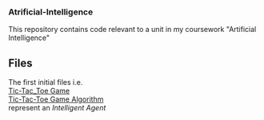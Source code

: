### Atrificial-Intelligence
This repository contains code relevant to a unit in my coursework "Artificial Intelligence"
## Files
The first initial files i.e. <br>
<a href="https://github.com/RBeNturi/Atrificial-Intelligence/blob/master/tic-tac-toe-game.py">Tic-Tac_Toe Game </a> <br>
<a href=https://github.com/RBeNturi/Atrificial-Intelligence/blob/master/tic-tac-toe-game-algorithm.py>Tic-Tac-Toe Game Algorithm </a> <br>
represent an *Intelligent Agent*

